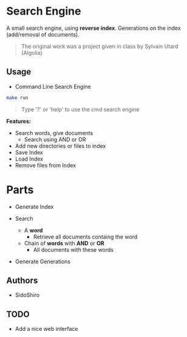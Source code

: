 # Search Engine

A small search engine, using **reverse index**. Generations on the index (add/removal of documents).

> The original work was a project given in class by Sylvain Utard (Algolia)

## Usage

* Command Line Search Engine

```sh
make run
```

> Type '?' or 'help' to use the cmd search engine

**Features:**

* Search words, give documents
  * Search using AND or OR
* Add new directories or files to index
* Save Index
* Load Index
* Remove files from Index

# Parts

* Generate Index

* Search
  * A **word**
    * Retrieve all documents containg the word
  * Chain of **words** with **AND** or **OR**
    * All documents with these words

* Generate Generations


## Authors

* SidoShiro

## TODO

* Add a nice web interface

